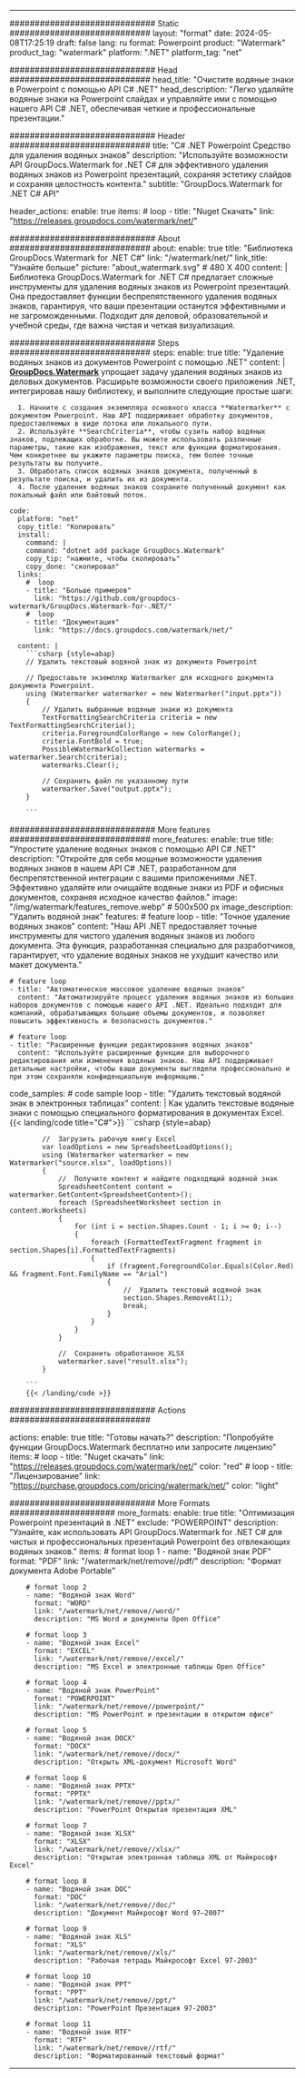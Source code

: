 
---
############################# Static ############################
layout: "format"
date:  2024-05-08T17:25:19
draft: false
lang: ru
format: Powerpoint
product: "Watermark"
product_tag: "watermark"
platform: ".NET"
platform_tag: "net"

############################# Head ############################
head_title: "Очистите водяные знаки в Powerpoint с помощью API C# .NET"
head_description: "Легко удаляйте водяные знаки на Powerpoint слайдах и управляйте ими с помощью нашего API C# .NET, обеспечивая четкие и профессиональные презентации."

############################# Header ############################
title: "C# .NET Powerpoint Средство для удаления водяных знаков" 
description: "Используйте возможности API GroupDocs.Watermark for .NET C# для эффективного удаления водяных знаков из Powerpoint презентаций, сохраняя эстетику слайдов и сохраняя целостность контента."
subtitle: "GroupDocs.Watermark for .NET C# API" 

header_actions:
  enable: true
  items:
    #  loop
    - title: "Nuget Скачать"
      link: "https://releases.groupdocs.com/watermark/net/"
      
############################# About ############################
about:
    enable: true
    title: "Библиотека GroupDocs.Watermark for .NET C#"
    link: "/watermark/net/"
    link_title: "Узнайте больше"
    picture: "about_watermark.svg" # 480 X 400
    content: |
       Библиотека GroupDocs.Watermark for .NET C# предлагает сложные инструменты для удаления водяных знаков из Powerpoint презентаций. Она предоставляет функции беспрепятственного удаления водяных знаков, гарантируя, что ваши презентации останутся эффективными и не загроможденными. Подходит для деловой, образовательной и учебной среды, где важна чистая и четкая визуализация.

############################# Steps ############################
steps:
    enable: true
    title: "Удаление водяных знаков из документов Powerpoint с помощью .NET"
    content: |
      **[GroupDocs.Watermark](https://products.groupdocs.com/watermark/net/)** упрощает задачу удаления водяных знаков из деловых документов. Расширьте возможности своего приложения .NET, интегрировав нашу библиотеку, и выполните следующие простые шаги:
      
      1. Начните с создания экземпляра основного класса **Watermarker** с документом Powerpoint. Наш API поддерживает обработку документов, предоставляемых в виде потока или локального пути.
      2. Используйте **SearchCriteria**, чтобы сузить набор водяных знаков, подлежащих обработке. Вы можете использовать различные параметры, такие как изображения, текст или функции форматирования. Чем конкретнее вы укажите параметры поиска, тем более точные результаты вы получите.
      3. Обработать список водяных знаков документа, полученный в результате поиска, и удалить их из документа.
      4. После удаления водяных знаков сохраните полученный документ как локальный файл или байтовый поток.
   
    code:
      platform: "net"
      copy_title: "Копировать"
      install:
        command: |
        command: "dotnet add package GroupDocs.Watermark"
        copy_tip: "нажмите, чтобы скопировать"
        copy_done: "скопировал"
      links:
        #  loop
        - title: "Больше примеров"
          link: "https://github.com/groupdocs-watermark/GroupDocs.Watermark-for-.NET/"
        #  loop
        - title: "Документация"
          link: "https://docs.groupdocs.com/watermark/net/"
          
      content: |
        ```csharp {style=abap}
        // Удалить текстовый водяной знак из документа Powerpoint

        // Предоставьте экземпляр Watermarker для исходного документа документа Powerpoint.
        using (Watermarker watermarker = new Watermarker("input.pptx"))
        {
            // Удалить выбранные водяные знаки из документа
            TextFormattingSearchCriteria criteria = new TextFormattingSearchCriteria();
            criteria.ForegroundColorRange = new ColorRange();
            criteria.FontBold = true;
            PossibleWatermarkCollection watermarks = watermarker.Search(criteria);
            watermarks.Clear();

            // Сохранить файл по указанному пути
            watermarker.Save("output.pptx");
        }
        
        ```            

############################# More features ############################
more_features:
  enable: true
  title: "Упростите удаление водяных знаков с помощью API C# .NET"
  description: "Откройте для себя мощные возможности удаления водяных знаков в нашем API C# .NET, разработанном для беспрепятственной интеграции с вашими приложениями .NET. Эффективно удаляйте или очищайте водяные знаки из PDF и офисных документов, сохраняя исходное качество файлов."
  image: "/img/watermark/features_remove.webp" # 500x500 px
  image_description: "Удалить водяной знак"
  features:
    # feature loop
    - title: "Точное удаление водяных знаков"
      content: "Наш API .NET предоставляет точные инструменты для чистого удаления водяных знаков из любого документа. Эта функция, разработанная специально для разработчиков, гарантирует, что удаление водяных знаков не ухудшит качество или макет документа."

    # feature loop
    - title: "Автоматическое массовое удаление водяных знаков"
      content: "Автоматизируйте процесс удаления водяных знаков из больших наборов документов с помощью нашего API .NET. Идеально подходит для компаний, обрабатывающих большие объемы документов, и позволяет повысить эффективность и безопасность документов."

    # feature loop
    - title: "Расширенные функции редактирования водяных знаков"
      content: "Используйте расширенные функции для выборочного редактирования или изменения водяных знаков. Наш API поддерживает детальные настройки, чтобы ваши документы выглядели профессионально и при этом сохраняли конфиденциальную информацию."
      
  code_samples:
    # code sample loop
    - title: "Удалить текстовый водяной знак в электронных таблицах"
      content: |
        Как удалить текстовые водяные знаки с помощью специального форматирования в документах Excel.
        {{< landing/code title="C#">}}
        ```csharp {style=abap}
        
            //  Загрузить рабочую книгу Excel
            var loadOptions = new SpreadsheetLoadOptions();
            using (Watermarker watermarker = new Watermarker("source.xlsx", loadOptions))
            {
                //  Получите контент и найдите подходящий водяной знак
                SpreadsheetContent content = watermarker.GetContent<SpreadsheetContent>();
                foreach (SpreadsheetWorksheet section in content.Worksheets)
                {
                    for (int i = section.Shapes.Count - 1; i >= 0; i--)
                    {
                        foreach (FormattedTextFragment fragment in section.Shapes[i].FormattedTextFragments)
                        {
                            if (fragment.ForegroundColor.Equals(Color.Red) && fragment.Font.FamilyName == "Arial")
                            {
                                //  Удалить текстовый водяной знак
                                section.Shapes.RemoveAt(i);
                                break;
                            }
                        }
                    }
                }

                //  Сохранить обработанное XLSX
                watermarker.save("result.xlsx");
            }

        ```
        {{< /landing/code >}}


############################# Actions ############################

actions:
  enable: true
  title: "Готовы начать?"
  description: "Попробуйте функции GroupDocs.Watermark бесплатно или запросите лицензию"
  items:
    #  loop
    - title: "Nuget скачать"
      link: "https://releases.groupdocs.com/watermark/net/"
      color: "red"
        #  loop
    - title: "Лицензирование"
      link: "https://purchase.groupdocs.com/pricing/watermark/net/"
      color: "light"


############################# More Formats #####################
more_formats:
    enable: true
    title: "Оптимизация Powerpoint презентаций в .NET"
    exclude: "POWERPOINT"
    description: "Узнайте, как использовать API GroupDocs.Watermark for .NET C# для чистых и профессиональных презентаций Powerpoint без отвлекающих водяных знаков."
    items: 
        # format loop 1
        - name: "Водяной знак PDF"
          format: "PDF"
          link: "/watermark/net/remove//pdf/"
          description: "Формат документа Adobe Portable"

        # format loop 2
        - name: "Водяной знак Word"
          format: "WORD"
          link: "/watermark/net/remove//word/"
          description: "MS Word и документы Open Office"
          
        # format loop 3
        - name: "Водяной знак Excel"
          format: "EXCEL"
          link: "/watermark/net/remove//excel/"
          description: "MS Excel и электронные таблицы Open Office"

        # format loop 4
        - name: "Водяной знак PowerPoint"
          format: "POWERPOINT"
          link: "/watermark/net/remove//powerpoint/"
          description: "MS PowerPoint и презентации в открытом офисе"

        # format loop 5
        - name: "Водяной знак DOCX"
          format: "DOCX"
          link: "/watermark/net/remove//docx/"
          description: "Открыть XML-документ Microsoft Word"
          
        # format loop 6
        - name: "Водяной знак PPTX"
          format: "PPTX"
          link: "/watermark/net/remove//pptx/"
          description: "PowerPoint Открытая презентация XML"
          
        # format loop 7
        - name: "Водяной знак XLSX"
          format: "XLSX"
          link: "/watermark/net/remove//xlsx/"
          description: "Открытая электронная таблица XML от Майкрософт Excel"

        # format loop 8
        - name: "Водяной знак DOC"
          format: "DOC"
          link: "/watermark/net/remove//doc/"
          description: "Документ Майкрософт Word 97—2007"

        # format loop 9
        - name: "Водяной знак XLS"
          format: "XLS"
          link: "/watermark/net/remove//xls/"
          description: "Рабочая тетрадь Майкрософт Excel 97-2003"

        # format loop 10
        - name: "Водяной знак PPT"
          format: "PPT"
          link: "/watermark/net/remove//ppt/"
          description: "PowerPoint Презентация 97-2003"

        # format loop 11
        - name: "Водяной знак RTF"
          format: "RTF"
          link: "/watermark/net/remove//rtf/"
          description: "Форматированный текстовый формат"

---